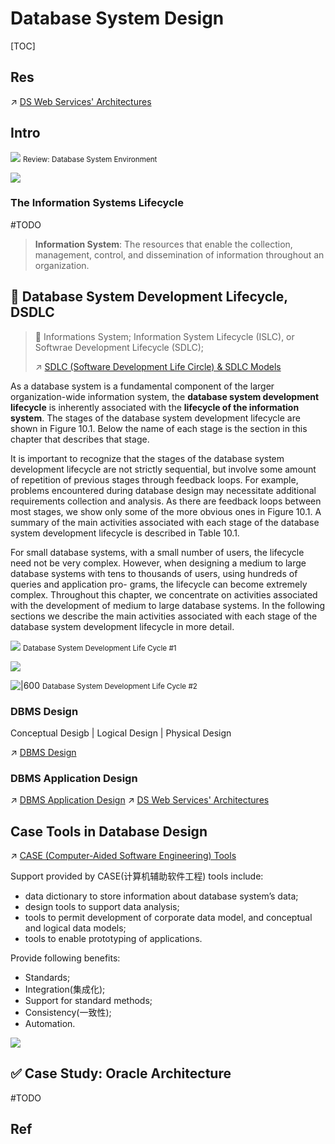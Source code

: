 # Database System Design

[TOC]



## Res
↗ [DS Web Services' Architectures](../🪐%20Web%20&%20DBMS/DS%20Web%20Services'%20Architectures.md)



## Intro
![](../../../../Assets/Pics/Screenshot%202023-03-06%20at%204.44.56%20PM.png)
<small>Review: Database System Environment</small>

![](../../../../Assets/Pics/Pasted%20image%2020240228232522.png)


### The Information Systems Lifecycle
#TODO 

> **Information System**: The resources that enable the collection, management, control, and dissemination of information throughout an organization.



## 🔄 Database System Development Lifecycle, DSDLC

> 🔗 
> Informations System;
> Information System Lifecycle (ISLC), or Softwrae Development Lifecycle (SDLC);
> 
> ↗ [SDLC (Software Development Life Circle) & SDLC Models](../../../Software%20Engineering/👷🏻%20Dev%20Pattern/🔄%20SDLC%20(Software%20Development%20Life%20Circle)%20&%20SDLC%20Models/SDLC%20(Software%20Development%20Life%20Circle)%20&%20SDLC%20Models.md)

As a database system is a fundamental component of the larger organization-wide information system, the **database system development lifecycle** is inherently associated with the **lifecycle of the information system**. The stages of the database system development lifecycle are shown in Figure 10.1. Below the name of each stage is the section in this chapter that describes that stage.

It is important to recognize that the stages of the database system development lifecycle are not strictly sequential, but involve some amount of repetition of previous stages through feedback loops. For example, problems encountered during database design may necessitate additional requirements collection and analysis. As there are feedback loops between most stages, we show only some of the more obvious ones in Figure 10.1. A summary of the main activities associated with each stage of the database system development lifecycle is described in Table 10.1.

For small database systems, with a small number of users, the lifecycle need not be very complex. However, when designing a medium to large database systems with tens to thousands of users, using hundreds of queries and application pro- grams, the lifecycle can become extremely complex. Throughout this chapter, we concentrate on activities associated with the development of medium to large database systems. In the following sections we describe the main activities associated with each stage of the database system development lifecycle in more detail.


![](../../../../Assets/Pics/Screenshot%202023-06-16%20at%204.09.18%20PM.png)
<small>Database System Development Life Cycle #1 </small>

![](../../../../Assets/Pics/Screenshot%202023-06-16%20at%204.05.58%20PM.png)


![|600](../../../../Assets/Pics/Screenshot%202023-03-06%20at%203.02.57%20PM.png)
<small>Database System Development Life Cycle #2</small>



### DBMS Design
Conceptual Desigb | Logical Design | Physical Design

↗ [DBMS Design](📌%20DBMS%20Design/DBMS%20Design.md)


### DBMS Application Design
↗ [DBMS Application Design](Database%20Application%20Design/DBMS%20Application%20Design.md)
↗ [DS Web Services' Architectures](../🪐%20Web%20&%20DBMS/DS%20Web%20Services'%20Architectures.md)



## Case Tools in Database Design
↗ [CASE (Computer-Aided Software Engineering) Tools](../../../Software%20Engineering/CASE%20(Computer-Aided%20Software%20Engineering)%20Tools/CASE%20(Computer-Aided%20Software%20Engineering)%20Tools.md)

Support provided by CASE(计算机辅助软件工程) tools include:
- data dictionary to store information about database system’s data;
- design tools to support data analysis;
- tools to permit development of corporate data model, and conceptual and logical data models;
- tools to enable prototyping of applications.

Provide following benefits: 
* Standards;
* Integration(集成化);  
* Support for standard methods;
* Consistency(一致性);  
* Automation.

![](../../../../Assets/Pics/Screenshot%202023-04-22%20at%203.51.09%20PM.png)



## ✅ Case Study: Oracle Architecture
#TODO 



## Ref
